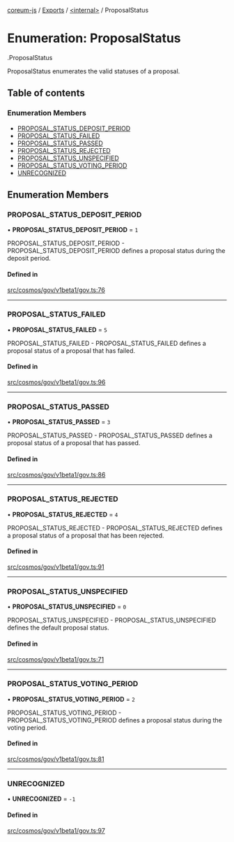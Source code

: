 [coreum-js](../README.md) / [Exports](../modules.md) / [<internal\>](../modules/internal_.md) / ProposalStatus

# Enumeration: ProposalStatus

[<internal>](../modules/internal_.md).ProposalStatus

ProposalStatus enumerates the valid statuses of a proposal.

## Table of contents

### Enumeration Members

- [PROPOSAL\_STATUS\_DEPOSIT\_PERIOD](internal_.ProposalStatus.md#proposal_status_deposit_period)
- [PROPOSAL\_STATUS\_FAILED](internal_.ProposalStatus.md#proposal_status_failed)
- [PROPOSAL\_STATUS\_PASSED](internal_.ProposalStatus.md#proposal_status_passed)
- [PROPOSAL\_STATUS\_REJECTED](internal_.ProposalStatus.md#proposal_status_rejected)
- [PROPOSAL\_STATUS\_UNSPECIFIED](internal_.ProposalStatus.md#proposal_status_unspecified)
- [PROPOSAL\_STATUS\_VOTING\_PERIOD](internal_.ProposalStatus.md#proposal_status_voting_period)
- [UNRECOGNIZED](internal_.ProposalStatus.md#unrecognized)

## Enumeration Members

### PROPOSAL\_STATUS\_DEPOSIT\_PERIOD

• **PROPOSAL\_STATUS\_DEPOSIT\_PERIOD** = ``1``

PROPOSAL_STATUS_DEPOSIT_PERIOD - PROPOSAL_STATUS_DEPOSIT_PERIOD defines a proposal status during the deposit
period.

#### Defined in

[src/cosmos/gov/v1beta1/gov.ts:76](https://github.com/PulsaraIO/coreum-js/blob/64a1208/src/cosmos/gov/v1beta1/gov.ts#L76)

___

### PROPOSAL\_STATUS\_FAILED

• **PROPOSAL\_STATUS\_FAILED** = ``5``

PROPOSAL_STATUS_FAILED - PROPOSAL_STATUS_FAILED defines a proposal status of a proposal that has
failed.

#### Defined in

[src/cosmos/gov/v1beta1/gov.ts:96](https://github.com/PulsaraIO/coreum-js/blob/64a1208/src/cosmos/gov/v1beta1/gov.ts#L96)

___

### PROPOSAL\_STATUS\_PASSED

• **PROPOSAL\_STATUS\_PASSED** = ``3``

PROPOSAL_STATUS_PASSED - PROPOSAL_STATUS_PASSED defines a proposal status of a proposal that has
passed.

#### Defined in

[src/cosmos/gov/v1beta1/gov.ts:86](https://github.com/PulsaraIO/coreum-js/blob/64a1208/src/cosmos/gov/v1beta1/gov.ts#L86)

___

### PROPOSAL\_STATUS\_REJECTED

• **PROPOSAL\_STATUS\_REJECTED** = ``4``

PROPOSAL_STATUS_REJECTED - PROPOSAL_STATUS_REJECTED defines a proposal status of a proposal that has
been rejected.

#### Defined in

[src/cosmos/gov/v1beta1/gov.ts:91](https://github.com/PulsaraIO/coreum-js/blob/64a1208/src/cosmos/gov/v1beta1/gov.ts#L91)

___

### PROPOSAL\_STATUS\_UNSPECIFIED

• **PROPOSAL\_STATUS\_UNSPECIFIED** = ``0``

PROPOSAL_STATUS_UNSPECIFIED - PROPOSAL_STATUS_UNSPECIFIED defines the default proposal status.

#### Defined in

[src/cosmos/gov/v1beta1/gov.ts:71](https://github.com/PulsaraIO/coreum-js/blob/64a1208/src/cosmos/gov/v1beta1/gov.ts#L71)

___

### PROPOSAL\_STATUS\_VOTING\_PERIOD

• **PROPOSAL\_STATUS\_VOTING\_PERIOD** = ``2``

PROPOSAL_STATUS_VOTING_PERIOD - PROPOSAL_STATUS_VOTING_PERIOD defines a proposal status during the voting
period.

#### Defined in

[src/cosmos/gov/v1beta1/gov.ts:81](https://github.com/PulsaraIO/coreum-js/blob/64a1208/src/cosmos/gov/v1beta1/gov.ts#L81)

___

### UNRECOGNIZED

• **UNRECOGNIZED** = ``-1``

#### Defined in

[src/cosmos/gov/v1beta1/gov.ts:97](https://github.com/PulsaraIO/coreum-js/blob/64a1208/src/cosmos/gov/v1beta1/gov.ts#L97)
